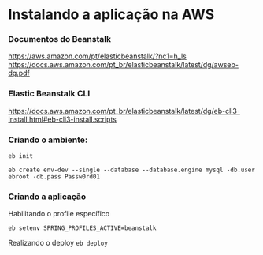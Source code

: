# Instalando a aplicação na AWS

### Documentos do Beanstalk  

https://aws.amazon.com/pt/elasticbeanstalk/?nc1=h_ls
https://docs.aws.amazon.com/pt_br/elasticbeanstalk/latest/dg/awseb-dg.pdf

### Elastic Beanstalk CLI

https://docs.aws.amazon.com/pt_br/elasticbeanstalk/latest/dg/eb-cli3-install.html#eb-cli3-install.scripts

### Criando o ambiente:

```eb init```

```eb create env-dev --single --database --database.engine mysql -db.user ebroot -db.pass Passw0rd01```

### Criando a aplicação

Habilitando o profile específico

```
eb setenv SPRING_PROFILES_ACTIVE=beanstalk
```

Realizando o deploy
```eb deploy```


